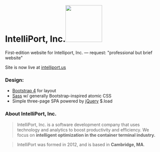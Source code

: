 # IntelliPort, Inc.<img src="http://ec2-54-197-199-71.compute-1.amazonaws.com/images/svg/ship-purple.svg" width="120px">

First-edition website for Intelliport, Inc. — request: "professional but brief website"

Site is now live at [intelliport.us](http://intelliport.us)

### Design:
* [Bootstrap 4](https://getbootstrap.com/) for layout
* [Sass](http://sass-lang.com/) w/ generally Bootstrap-inspired atomic CSS
* Simple three-page SPA powered by [jQuery](http://jquery.com/) $.load

### About IntelliPort, Inc.
> IntelliPort, Inc. is a software development company that uses technology and analytics to boost productivity and efficiency. We focus on **intelligent optimization in the container terminal industry.**

> IntelliPort was formed in 2012, and is based in **Cambridge, MA**.
